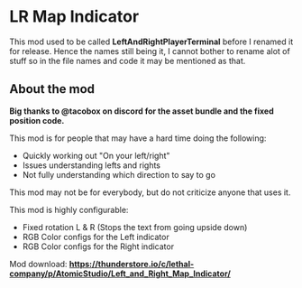 # LR Map Indicator

This mod used to be called **LeftAndRightPlayerTerminal** before I renamed it for release. Hence the names still being it, I cannot bother to rename alot of stuff so in the file names and code it may be mentioned as that.

## About the mod

**Big thanks to @tacobox on discord for the asset bundle and the fixed position code.**

This mod is for people that may have a hard time doing the following:
- Quickly working out "On your left/right"
- Issues understanding lefts and rights
- Not fully understanding which direction to say to go

This mod may not be for everybody, but do not criticize anyone that uses it.

This mod is highly configurable:
- Fixed rotation L & R (Stops the text from going upside down)
- RGB Color configs for the Left indicator
- RGB Color configs for the Right indicator

Mod download: **https://thunderstore.io/c/lethal-company/p/AtomicStudio/Left_and_Right_Map_Indicator/**
